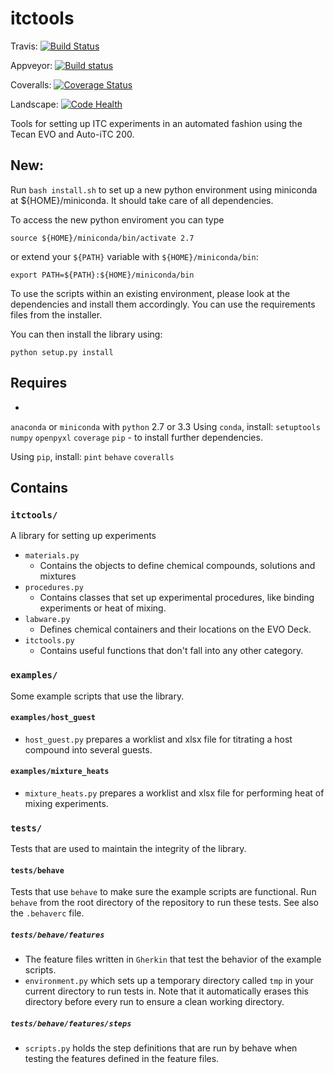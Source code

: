 # itctools
Travis:
[![Build Status](https://travis-ci.org/choderalab/itctools.svg)](https://travis-ci.org/choderalab/itctools)

Appveyor:
[![Build status](https://ci.appveyor.com/api/projects/status/eexd1la2ghs518mc?svg=true)](https://ci.appveyor.com/project/bas-rustenburg/itctools)

Coveralls:
[![Coverage Status](https://coveralls.io/repos/choderalab/itctools/badge.png)](https://coveralls.io/r/choderalab/itctools)

Landscape:
[![Code Health](https://landscape.io/github/choderalab/itctools/master/landscape.svg)](https://landscape.io/github/choderalab/itctools/master)

Tools for setting up ITC experiments in an automated fashion using the Tecan EVO and Auto-iTC 200.

## New:



Run `bash install.sh` to set up a new python environment using miniconda at ${HOME}/miniconda. It should take care of all dependencies.

To access the new python enviroment you can type
```shell
source ${HOME}/miniconda/bin/activate 2.7
```
or extend your `${PATH}` variable with `${HOME}/miniconda/bin`:
```shell
export PATH=${PATH}:${HOME}/miniconda/bin
```
To use the scripts within an existing environment, please look at the dependencies and install them accordingly. You can use the requirements files from the installer.

You can then install the library using:
```shell
python setup.py install
```

## Requires
-
`anaconda` or `miniconda` with `python` 2.7 or 3.3
Using `conda`, install:
`setuptools`
`numpy`
`openpyxl`
`coverage`
`pip` - to install further dependencies.

Using `pip`, install:
`pint`
`behave`
`coveralls`

## Contains

### `itctools/`

A library for setting up experiments

  - `materials.py`
    - Contains the objects to define chemical compounds, solutions and mixtures
  - `procedures.py`
    - Contains classes that set up experimental procedures, like binding experiments or heat of mixing.
  - `labware.py`
    - Defines chemical containers and their locations on the EVO Deck.
  - `itctools.py`
    - Contains useful functions that don't fall into any other category.

### `examples/`

Some example scripts that use the library.

#### `examples/host_guest`

  - `host_guest.py` prepares a worklist and xlsx file for titrating a host compound into several guests.

#### `examples/mixture_heats`

  -  `mixture_heats.py` prepares a worklist and xlsx file for performing heat of mixing experiments.

### `tests/`

Tests that are used to maintain the integrity of the library.

#### `tests/behave`

Tests that use `behave` to make sure the example scripts are functional. Run `behave` from the root directory of the repository to run these tests. See also the `.behaverc` file.

##### `tests/behave/features`

- The feature files written in `Gherkin` that test the behavior of the example scripts.
- `environment.py` which sets up a temporary directory called `tmp` in your current directory to run tests in. Note that it automatically erases this directory before every run to ensure a clean working directory.

##### `tests/behave/features/steps`
- `scripts.py` holds the step definitions that are run by behave when testing the features defined in the feature files.
